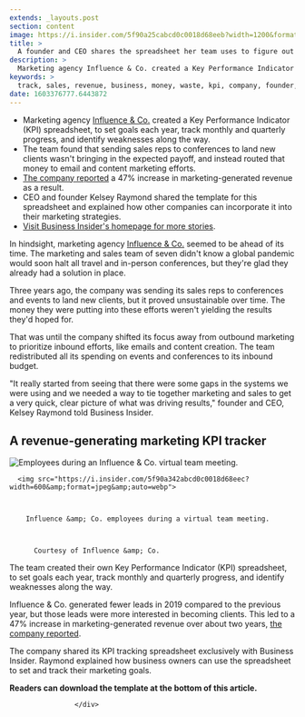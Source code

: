 ```yaml
--- 
extends: _layouts.post 
section: content 
image: https://i.insider.com/5f90a25cabcd0c0018d68eeb?width=1200&format=jpeg 
title: > 
  A founder and CEO shares the spreadsheet her team uses to figure out what marketing efforts bring in more revenue and what's a waste of time and money 
description: > 
  Marketing agency Influence & Co. created a Key Performance Indicator (KPI) spreadsheet, to set goals each year, track monthly and quarterly progress, and identify weaknesses along the way.CEO and founder Kelsey Raymond shared the template for this spreadsheet and explained how other companies can incorporate it into their marketing strategies.A revenue-generating marketing KPI trackerInfluence & Co. employees during a virtual team meeting.The team created their own Key Performance Indicator (KPI) spreadsheet, to set goals each year, track monthly and quarterly progress, and identify weaknesses along the way.Raymond explained how business owners can use the spreadsheet to set and track their marketing goals. 
keywords: > 
  track, sales, revenue, business, money, waste, kpi, company, founder, uses, shares, conferences, team, whats, spreadsheet, marketing, set 
date: 1603376777.6443872 
--- 
```

<div><ul class="summary-list">
<li>Marketing agency <a href="https://www.influenceandco.com/">Influence &amp; Co.</a> created a Key Performance Indicator (KPI) spreadsheet, to set goals each year, track monthly and quarterly progress, and identify weaknesses along the way.&#160;</li>
<li>The team found that sending sales reps to conferences to land new clients wasn't bringing in the expected payoff, and instead routed that money to email and content marketing efforts.&#160;</li>
<li><a href="https://blog.influenceandco.com/how-influence-co.-saw-a-47-increase-in-marketing-generated-revenue-through-content-marketing">The company reported</a> a 47% increase in marketing-generated revenue as a result.&#160;</li>
<li>CEO and founder Kelsey Raymond shared the template for this spreadsheet and explained how other companies can incorporate it into their marketing strategies.&#160;</li>
<li><a href="https://www.businessinsider.com/?hprecirc-bullet">Visit Business Insider's homepage for more stories</a>.</li>
</ul>
<p id="gpt-slideshow-smallbusiness-mobile_in_post_ad-fluid-1" class="ad ad-wrapper fluid in-post only-mobile"></p>

<p id="gpt-slideshow-smallbusiness-desktop_in_post_ad-fluid-1" class="ad ad-wrapper fluid in-post only-desktop"></p>
<p>In hindsight, marketing agency <a href="https://www.influenceandco.com/">Influence &amp; Co.</a> seemed to be ahead of its time. The marketing and sales team of seven didn't know a global pandemic would soon halt all travel and in-person conferences, but they're glad they already had a solution in place.&#160;</p><p>Three years ago, the company was sending its sales reps to conferences and events to land new clients, but it proved unsustainable over time. The money they were putting into these efforts weren't yielding the results they'd hoped for.&#160;</p><p>That was until the company shifted its focus away from outbound marketing to prioritize inbound efforts, like emails and content creation. The team redistributed all its spending on events and conferences to its inbound budget.&#160;&#160;</p><p>"It really started from seeing that there were some gaps in the systems we were using and we needed a way to tie together marketing and sales to get a very quick, clear picture of what was driving results," founder and CEO, Kelsey Raymond told Business Insider.&#160;</p><h2>A revenue-generating marketing KPI tracker</h2><p>
      <img class="lazy-image " src="" alt="Employees during an Influence &amp; Co. virtual team meeting.">
    
    
      <img src="https://i.insider.com/5f90a342abcd0c0018d68eec?width=600&amp;format=jpeg&amp;auto=webp">
    
    
    
        Influence &amp; Co. employees during a virtual team meeting.
      

        
          Courtesy of Influence &amp; Co.
        
    
</p><p>The team created their own Key Performance Indicator (KPI) spreadsheet, to set goals each year, track monthly and quarterly progress, and identify weaknesses along the way.&#160;</p><p>Influence &amp; Co. generated fewer leads in 2019 compared to the previous year, but those leads were more interested in becoming clients. This led to a 47% increase in marketing-generated revenue over about two years, <a href="https://blog.influenceandco.com/how-influence-co.-saw-a-47-increase-in-marketing-generated-revenue-through-content-marketing">the company reported</a>.&#160;</p><p>The company shared its KPI tracking spreadsheet exclusively with Business Insider. Raymond explained how business owners can use the spreadsheet to set and track their marketing goals.&#160;</p><p><strong>Readers can download the template at the bottom of this article.&#160;</strong></p>

                    </div>